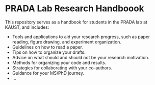 # PRADA Lab Research Handboook
This repository serves as a handbook for students in the PRADA lab at KAUST, and includes:
* Tools and applications to aid your research progress, such as paper reading, figure drawing, and experiment organization.
* Guidelines on how to read a paper.
* Tips on how to organize your drafts.
* Advice on what should and should not be your research motivation.
* Methods for organizing your code and results.
* Strategies for collaborating with your co-authors.
* Guidance for your MS/PhD journey.
* ...